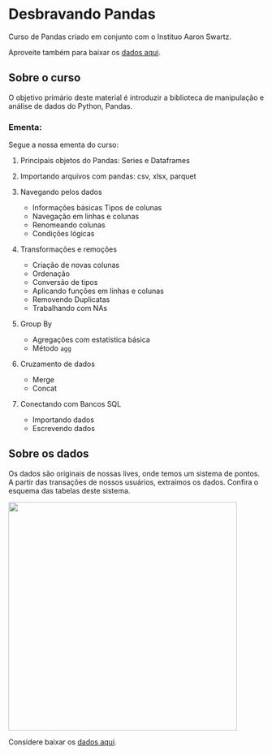 # Desbravando Pandas

Curso de Pandas criado em conjunto com o Instituo Aaron Swartz.

Aproveite também para baixar os [dados aqui](https://drive.google.com/drive/folders/1n-_rS4g3XYkhB7eHBog1Wr0BI10VTJ-K?usp=sharing).

## Sobre o curso

O objetivo primário deste material é introduzir a biblioteca de manipulação e análise de dados do Python, Pandas.

### Ementa:

Segue a nossa ementa do curso:

1. Principais objetos do Pandas: Series e Dataframes

2. Importando arquivos com pandas: csv, xlsx, parquet

3. Navegando pelos dados
    - Informações básicas Tipos de colunas
    - Navegação em linhas e colunas
    - Renomeando colunas
    - Condições lógicas

4. Transformações e remoções
    - Criação de novas colunas
    - Ordenação
    - Conversão de tipos
    - Aplicando funções em linhas e colunas
    - Removendo Duplicatas
    - Trabalhando com NAs

5. Group By
    - Agregações com estatística básica
    - Método `agg`

6. Cruzamento de dados
    - Merge
    - Concat

7. Conectando com Bancos SQL
    - Importando dados
    - Escrevendo dados  

## Sobre os dados

Os dados são originais de nossas lives, onde temos um sistema de pontos. A partir das transações de nossos usuários, extraimos os dados. Confira o esquema das tabelas deste sistema.

<img src="https://i.ibb.co/kDF39zX/schema-pandas.jpg?raw=true" width=450>

Considere baixar os [dados aqui](https://drive.google.com/drive/folders/1n-_rS4g3XYkhB7eHBog1Wr0BI10VTJ-K?usp=sharing).
